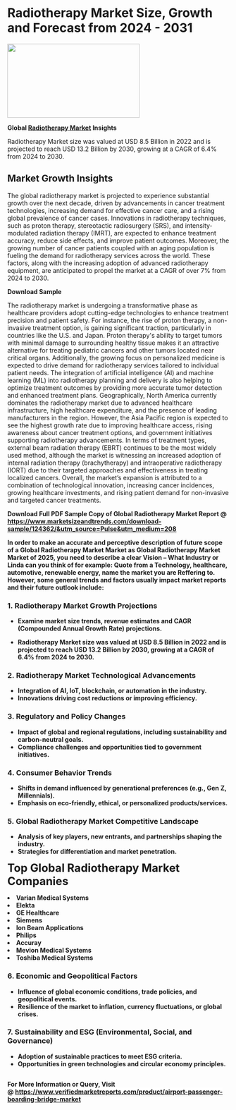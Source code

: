 <H1>Radiotherapy Market Size, Growth and Forecast from 2024 - 2031</H1><img class="aligncenter size-medium wp-image-584254" src="https://thirdeyenews.in/wp-content/uploads/2024/09/Global-Market-Research-300x168.jpeg" alt="" width="300" height="168" /><p><strong>Global&nbsp;<a href="https://www.marketsizeandtrends.com/download-sample/124362/&amp;utm_source=Pulse&amp;utm_medium=208">Radiotherapy Market</a> Insights</strong></p><p>Radiotherapy Market size was valued at USD 8.5 Billion in 2022 and is projected to reach USD 13.2 Billion by 2030, growing at a CAGR of 6.4% from 2024 to 2030.</p><p><h2>Market Growth Insights</h2> <p>The global radiotherapy market is projected to experience substantial growth over the next decade, driven by advancements in cancer treatment technologies, increasing demand for effective cancer care, and a rising global prevalence of cancer cases. Innovations in radiotherapy techniques, such as proton therapy, stereotactic radiosurgery (SRS), and intensity-modulated radiation therapy (IMRT), are expected to enhance treatment accuracy, reduce side effects, and improve patient outcomes. Moreover, the growing number of cancer patients coupled with an aging population is fueling the demand for radiotherapy services across the world. These factors, along with the increasing adoption of advanced radiotherapy equipment, are anticipated to propel the market at a CAGR of over 7% from 2024 to 2030.</p> <p><strong>Download Sample</strong></p> <p>The radiotherapy market is undergoing a transformative phase as healthcare providers adopt cutting-edge technologies to enhance treatment precision and patient safety. For instance, the rise of proton therapy, a non-invasive treatment option, is gaining significant traction, particularly in countries like the U.S. and Japan. Proton therapy's ability to target tumors with minimal damage to surrounding healthy tissue makes it an attractive alternative for treating pediatric cancers and other tumors located near critical organs. Additionally, the growing focus on personalized medicine is expected to drive demand for radiotherapy services tailored to individual patient needs. The integration of artificial intelligence (AI) and machine learning (ML) into radiotherapy planning and delivery is also helping to optimize treatment outcomes by providing more accurate tumor detection and enhanced treatment plans. Geographically, North America currently dominates the radiotherapy market due to advanced healthcare infrastructure, high healthcare expenditure, and the presence of leading manufacturers in the region. However, the Asia Pacific region is expected to see the highest growth rate due to improving healthcare access, rising awareness about cancer treatment options, and government initiatives supporting radiotherapy advancements. In terms of treatment types, external beam radiation therapy (EBRT) continues to be the most widely used method, although the market is witnessing an increased adoption of internal radiation therapy (brachytherapy) and intraoperative radiotherapy (IORT) due to their targeted approaches and effectiveness in treating localized cancers. Overall, the market’s expansion is attributed to a combination of technological innovation, increasing cancer incidences, growing healthcare investments, and rising patient demand for non-invasive and targeted cancer treatments.</p> <p><strong></p><p><span class=""><strong>Download Full PDF Sample Copy of Global Radiotherapy Market Report</strong> @ <a href="https://www.marketsizeandtrends.com/download-sample/124362/&amp;utm_source=Pulse&amp;utm_medium=208" target="_blank">https://www.marketsizeandtrends.com/download-sample/124362/&amp;utm_source=Pulse&amp;utm_medium=208</a></span></p><p>In order to make an accurate and perceptive description of future scope of a Global&nbsp;Radiotherapy Market Market as Global&nbsp;Radiotherapy Market Market of 2025, you need to describe a clear Vision &ndash; What Industry or Linda can you think of for example: Quote from a Technology, healthcare, automotive, renewable energy, name the market you are Reffering to. However, some general trends and factors usually impact market reports and their future outlook include:</p><h3>1.&nbsp;<strong>Radiotherapy Market Growth Projections</strong></h3><ul><li>Examine market size trends, revenue estimates and CAGR (Compounded Annual Growth Rate) projections.</li><li><p>Radiotherapy Market size was valued at USD 8.5 Billion in 2022 and is projected to reach USD 13.2 Billion by 2030, growing at a CAGR of 6.4% from 2024 to 2030.</p></li></ul><h3>2.&nbsp;<strong>Radiotherapy Market Technological Advancements</strong></h3><ul><li>Integration of AI, IoT, blockchain, or automation in the industry.</li><li>Innovations driving cost reductions or improving efficiency.</li></ul><h3>3.&nbsp;<strong>Regulatory and Policy Changes</strong></h3><ul><li>Impact of global and regional regulations, including sustainability and carbon-neutral goals.</li><li>Compliance challenges and opportunities tied to government initiatives.</li></ul><h3>4.&nbsp;<strong>Consumer Behavior Trends</strong></h3><ul><li>Shifts in demand influenced by generational preferences (e.g., Gen Z, Millennials).</li><li>Emphasis on eco-friendly, ethical, or personalized products/services.</li></ul><h3>5.&nbsp;<strong>Global Radiotherapy Market Competitive Landscape</strong></h3><ul><li>Analysis of key players, new entrants, and partnerships shaping the industry.</li><li>Strategies for differentiation and market penetration.</li></ul><p data-pm-slice="1 1 []"><span style="color: inherit; font-family: inherit; font-size: 25px;">Top Global Radiotherapy Market Companies</span></p><div class="" data-test-id=""><p><li>Varian Medical Systems</li><li> Elekta</li><li> GE Healthcare</li><li> Siemens</li><li> Ion Beam Applications</li><li> Philips</li><li> Accuray</li><li> Mevion Medical Systems</li><li> Toshiba Medical Systems</li></p></div><h3>6.&nbsp;<strong>Economic and Geopolitical Factors</strong></h3><ul><li>Influence of global economic conditions, trade policies, and geopolitical events.</li><li>Resilience of the market to inflation, currency fluctuations, or global crises.</li></ul><h3>7.&nbsp;<strong>Sustainability and ESG (Environmental, Social, and Governance)</strong></h3><ul><li>Adoption of sustainable practices to meet ESG criteria.</li><li>Opportunities in green technologies and circular economy principles.</li></ul><h2><strong style="font-size: 14px;">For More Information or Query, Visit @&nbsp;</strong><a style="background-color: #ffffff; font-size: 14px;" href="https://www.marketsizeandtrends.com/report/radiotherapy-market/" target="_blank">https://www.verifiedmarketreports.com/product/airport-passenger-boarding-bridge-market</a></h2>
